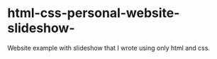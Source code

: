 # html-css-personal-website-slideshow-
Website example with slideshow that I wrote using only html and css.
